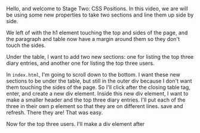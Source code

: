 Hello, and welcome to Stage Two: CSS Positions. In this video, we are will be using some new properties to take two sections and line them up side by side. 

We left of with the h1 element touching the top and sides of the page, and the paragraph and table now have a margin around them so they don't touch the sides.

Under the table, I want to add two new sections: one for listing the top three diary entries, and another one for listing the top three users. 

In `index.html`, I'm going to scroll down to the bottom. I want these new sections to be under the table, but still in the outer div because I don't want them touching the sides of the page. So I'll click after the closing table tag, enter, and create a new div element. Inside this new div element, I want to make a smaller header and the top three diary entries. I'll put each of the three in their own p element so that they are on different lines. save and refresh. There they are! That was easy.

Now for the top three users. I'll make a div element after 